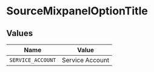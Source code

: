 # SourceMixpanelOptionTitle


## Values

| Name              | Value             |
| ----------------- | ----------------- |
| `SERVICE_ACCOUNT` | Service Account   |
